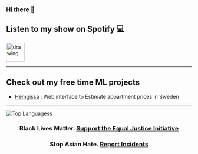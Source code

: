 ### Hi there 👋

<!--
-->
<div>
  <h2>Listen to my show on Spotify 💻 </h2>
  <a href="https://open.spotify.com/show/3VlNqhk2ltdJ91EVgu62TN?si=ICr7Nw6sTWGImzyzwvvC2A">
  <img src="https://images.vexels.com/media/users/3/137413/isolated/preview/4acb8e52632aa9b7c874b878eaf02bc4-spotify-icon-logo-by-vexels.png" alt="drawing" width="50" height="50"/>
  </a>
</div>


------------
<h2>Check out my free time ML projects</h2>

* [Hemgissa](https://hemgissa.se/) : Web interface to Estimate appartment prices in Sweden



------------
[![Top Languagess](https://github-readme-stats.vercel.app/api/top-langs/?username=Sathvik777&layout=compact&theme=tokyonight)](https://github.com/anuraghazra/github-readme-stats)

<h3 align="center">
  Black Lives Matter. <a href="https://support.eji.org/give/153413/#!/donation/checkout" target="_blank">Support the Equal Justice Initiative</a>
</h3>

<h3 align="center">
  Stop Asian Hate. <a href="https://stopaapihate.org/actnow/" target="_blank"> Report Incidents </a>
</h3>
